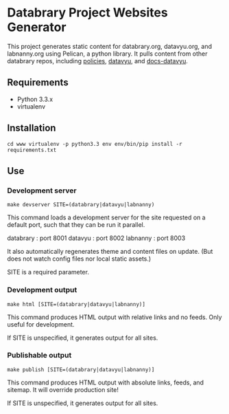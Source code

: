 # Databrary Project Websites Generator

This project generates static content for databrary.org, datavyu.org, and labnanny.org using Pelican, a python library. It pulls content from other databrary repos, including [policies](https://github.com/databrary/policies), [datavyu](https://github.com/databrary/datavyu), and [docs-datavyu](https://github.com/databrary/docs-datavyu).

## Requirements

- Python 3.3.x
- virtualenv

## Installation

`cd www
virtualenv -p python3.3 env
env/bin/pip install -r requirements.txt`

## Use

### Development server

`make devserver SITE=(databrary|datavyu|labnanny)`

This command loads a development server for the site requested on a default port, such that they can be run it parallel.

databrary
:	port 8001
datavyu
:	port 8002
labnanny
:	port 8003

It also automatically regenerates theme and content files on update. (But does not watch config files nor local static assets.)

SITE is a required parameter.

### Development output

`make html [SITE=(databrary|datavyu|labnanny)]`

This command produces HTML output with relative links and no feeds. Only useful for development.

If SITE is unspecified, it generates output for all sites.

### Publishable output

`make publish [SITE=(databrary|datavyu|labnanny)]`

This command produces HTML output with absolute links, feeds, and sitemap. It will override production site!

If SITE is unspecified, it generates output for all sites.
